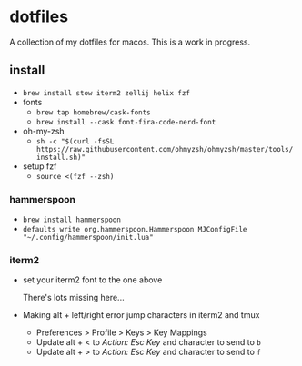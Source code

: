 # dotfiles

A collection of my dotfiles for macos. This is a work in progress.

## install

- `brew install stow iterm2 zellij helix fzf`
- fonts
  - `brew tap homebrew/cask-fonts`
  - `brew install --cask font-fira-code-nerd-font`
- oh-my-zsh
  - `sh -c "$(curl -fsSL https://raw.githubusercontent.com/ohmyzsh/ohmyzsh/master/tools/install.sh)"`
- setup fzf
  - `source <(fzf --zsh)`

### hammerspoon

- `brew install hammerspoon`
- `defaults write org.hammerspoon.Hammerspoon MJConfigFile "~/.config/hammerspoon/init.lua"`

### iterm2

- set your iterm2 font to the one above

  There's lots missing here...

- Making alt + left/right error jump characters in iterm2 and tmux
  - Preferences > Profile > Keys > Key Mappings
  - Update alt + < to _Action: Esc Key_ and character to send to `b`
  - Update alt + > to _Action: Esc Key_ and character to send to `f`
